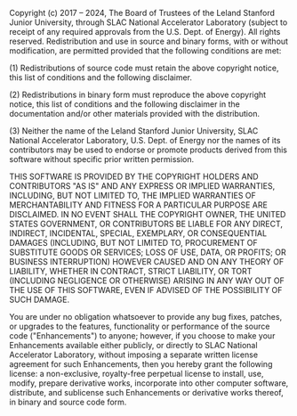 Copyright (c) 2017 – 2024, The Board of Trustees of the Leland Stanford Junior 
University, through SLAC National Accelerator Laboratory (subject to receipt of any
required approvals from the U.S. Dept. of Energy). All rights reserved. Redistribution
and use in source and binary forms, with or without modification, are permitted
provided that the following conditions are met:

(1) Redistributions of source code must retain the above copyright notice, this list of 
conditions and the following disclaimer.

(2) Redistributions in binary form must reproduce the above copyright notice, this list
of conditions and the following disclaimer in the documentation and/or other materials
provided with the distribution.

(3) Neither the name of the Leland Stanford Junior University, SLAC National 
Accelerator Laboratory, U.S. Dept. of Energy nor the names of its contributors may be
used to endorse or promote products derived from this software without specific prior
written permission.

THIS SOFTWARE IS PROVIDED BY THE COPYRIGHT HOLDERS AND CONTRIBUTORS "AS IS" AND ANY 
EXPRESS OR IMPLIED WARRANTIES, INCLUDING, BUT NOT LIMITED TO, THE IMPLIED WARRANTIES 
OF MERCHANTABILITY AND FITNESS FOR A PARTICULAR PURPOSE ARE DISCLAIMED. IN NO EVENT 
SHALL THE COPYRIGHT OWNER, THE UNITED STATES GOVERNMENT, OR CONTRIBUTORS BE LIABLE FOR 
ANY DIRECT, INDIRECT, INCIDENTAL, SPECIAL, EXEMPLARY, OR CONSEQUENTIAL DAMAGES 
(INCLUDING, BUT NOT LIMITED TO, PROCUREMENT OF SUBSTITUTE GOODS OR SERVICES; LOSS OF 
USE, DATA, OR PROFITS; OR BUSINESS INTERRUPTION) HOWEVER CAUSED AND ON ANY THEORY OF 
LIABILITY, WHETHER IN CONTRACT, STRICT LIABILITY, OR TORT (INCLUDING NEGLIGENCE OR 
OTHERWISE) ARISING IN ANY WAY OUT OF THE USE OF THIS SOFTWARE, EVEN IF ADVISED OF THE 
POSSIBILITY OF SUCH DAMAGE.

You are under no obligation whatsoever to provide any bug fixes, patches, or upgrades 
to the features, functionality or performance of the source code ("Enhancements") to 
anyone; however, if you choose to make your Enhancements available either publicly, or 
directly to SLAC National Accelerator Laboratory, without imposing a separate written 
license agreement for such Enhancements, then you hereby grant the following license: a 
non-exclusive, royalty-free perpetual license to install, use, modify, prepare 
derivative works, incorporate into other computer software, distribute, and sublicense 
such Enhancements or derivative works thereof, in binary and source code form.